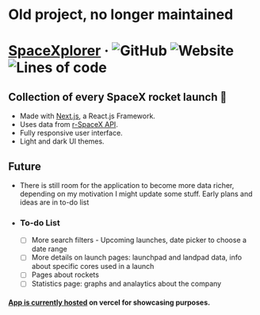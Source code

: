 # Old project, no longer maintained
# [SpaceXplorer](https://space-xplorer.vercel.app) &middot; ![GitHub](https://img.shields.io/github/license/pavles6/SpaceXplorer) ![Website](https://img.shields.io/website?url=https%3A%2F%2Fspace-xplorer.vercel.app%2F) ![Lines of code](https://img.shields.io/tokei/lines/github/pavles6/SpaceXplorer)

## Collection of every SpaceX rocket launch 🚀

- Made with [Next.js](https://github.com/vercel/next.js), a React.js Framework.
- Uses data from [r-SpaceX API](https://github.com/r-spacex/SpaceX-API).
- Fully responsive user interface.
- Light and dark UI themes.

## Future

- There is still room for the application to become more data richer, depending on my motivation I might update some stuff. Early plans and ideas are in to-do list
- ### To-do List
  - [ ] More search filters - Upcoming launches, date picker to choose a date range
  - [ ] More details on launch pages: launchpad and landpad data, info about specific cores used in a launch
  - [ ] Pages about rockets
  - [ ] Statistics page: graphs and analaytics about the company

#### [App is currently hosted](https://space-xplorer.vercel.app) on vercel for showcasing purposes.
